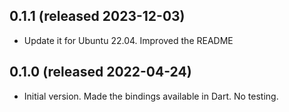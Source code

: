 

## 0.1.1 (released 2023-12-03)
- Update it for Ubuntu 22.04.  Improved the README

## 0.1.0 (released 2022-04-24)
- Initial version.  Made the bindings available in Dart.  No testing. 
